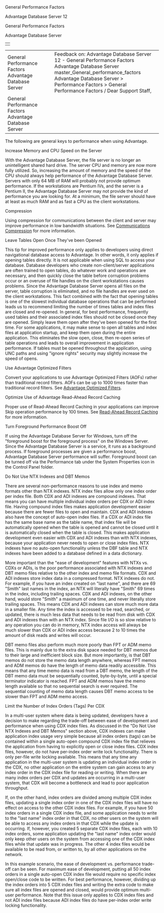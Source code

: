 General Performance Factors




Advantage Database Server 12  

General Performance Factors

Advantage Database Server

|  |
| --- |
|  |

|  |  |  |  |  |
| --- | --- | --- | --- | --- |
| General Performance Factors  Advantage Database Server |  |  | Feedback on: Advantage Database Server 12 - General Performance Factors Advantage Database Server master\_General\_performance\_factors Advantage Database Server > Performance Factors > General Performance Factors / Dear Support Staff, |  |
| General Performance Factors  Advantage Database Server |  |  |  |  |

The following are general keys to performance when using Advantage.

Increase Memory and CPU Speed on the Server

With the Advantage Database Server, the file server is no longer an unintelligent shared hard drive. The server CPU and memory are now more fully utilized. So, increasing the amount of memory and the speed of the CPU should always help performance of the Advantage Database Server. Servers with only 64 MB of RAM will probably not provide optimum performance. If the workstations are Pentium IVs, and the server is a Pentium II, the Advantage Database Server may not provide the kind of performance you are looking for. At a minimum, the file server should have at least as much RAM and as fast a CPU as the client workstations.

Compression

Using compression for communications between the client and server may improve performance in low bandwidth situations. See [Communications Compression](master_communications_compression.htm) for more information.

Leave Tables Open Once They've been Opened

This tip for improved performance only applies to developers using direct navigational database access to Advantage. In other words, it only applies if opening tables directly. It is not applicable when using SQL to access your database. Database developers who create non-client/server applications are often trained to open tables, do whatever work and operations are necessary, and then quickly close the table before corruption problems occur or an overuse of file handles on the client workstations causes problems. Since the Advantage Database Server opens all files on the server, table corruption is eliminated, and no file handles are ever used on the client workstations. This fact combined with the fact that opening tables is one of the slowest individual database operations that can be performed leads us to recommend limiting the number of times tables and index files are closed and re-opened. In general, for best performance, frequently used tables and their associated index files should not be closed once they are opened. Simply leave them open after they've been opened for the first time. For some applications, it may make sense to open all tables and index files at application startup, and keep them open during the entire application. This eliminates the slow open, close, then re-open series of table operations and leads to overall improvement in application performance. If tables must be opened throughout the application, using UNC paths and using "ignore rights" security may slightly increase the speed of opens.

Use Advantage Optimized Filters

Convert your applications to use Advantage Optimized Filters (AOFs) rather than traditional record filters. AOFs can be up to 1000 times faster than traditional record filters. See [Advantage Optimized Filters](master_advantage_optimized_filters.htm).

Optimize Use of Advantage Read-Ahead Record Caching

Proper use of Read-Ahead Record Caching in your applications can improve Skip operation performance by 100 times. See [Read-Ahead Record Caching](master_read_ahead_record_caching.htm) for more information.

Turn Foreground Performance Boost Off

If using the Advantage Database Server for Windows, turn off the "foreground boost for the foreground process" on the Windows Server. Since the Advantage Database Server is a service, it runs as a background process. If foreground processes are given a performance boost, Advantage Database Server performance will suffer. Foreground boost can be turned off via the Performance tab under the System Properties icon in the Control Panel folder.

Do Not Use NTX Indexes and DBT Memos

There are several non-performance reasons to use index and memo formats other than NTX indexes. NTX index files allow only one index order per index file. Both CDX and ADI indexes are compound indexes. That means you can have multiple individual index orders per CDX or ADI index file. Having compound index files makes application development easier because there are fewer files to open and maintain. CDX and ADI indexes also have the concept of auto-open index files. If a CDX or ADI index file has the same base name as the table name, that index file will be automatically opened when the table is opened and cannot be closed until it is automatically closed when the table is closed. This makes application development even easier with CDX and ADI indexes than with NTX indexes, because your application never needs to open or close index files. NTX indexes have no auto-open functionality unless the DBF table and NTX indexes have been added to a database defined in a data dictionary.

More important than the "ease of development" features with NTXs vs. CDXs or ADIs, is the poor performance associated with NTX indexes and DBT memo files relative to the other index and memo file formats. CDX and ADI indexes store index data in a compressed format. NTX indexes do not. For example, if you have an index created on "last name", and there are 69 "Smith" last names in the index, an NTX will literally have "Smith" 69 times in the index, including trailing spaces. CDX and ADI indexes, on the other hand, would store "Smith" a maximum of one time, and never literally store trailing spaces. This means CDX and ADI indexes can store much more data in a smaller file. Any time the index is accessed to be read, searched, or updated, there is much less data that needs to be read from disk with CDX and ADI indexes than with an NTX index. Since file I/O is so slow relative to any operation you can do in memory, NTX index access will always be much slower than CDX or ADI index access because 2 to 10 times the amount of disk reads and writes will occur.

DBT memo files also perform much more poorly than FPT or ADM memo files. This is mainly due to the extra disk space needed for DBT memos due to their large and inefficient block size. But more importantly, is that DBT memos do not store the memo data length anywhere, whereas FPT memos and ADM memos do have the length of memo data readily accessible. This means that any time memo data is read from a DBT memo, the length of the DBT memo data must be sequentially counted, byte-by-byte, until a special terminator indicator is reached. FPT and ADM memos have the memo length available so that no sequential search is ever required. The sequential counting of memo data length causes DBT memo access to be slower than FPT and ADM memo access.

Limit the Number of Index Orders (Tags) Per CDX

In a multi-user system where data is being updated, developers have a decision to make regarding the trade-off between ease of development and performance when using CDX index files. As discussed in the "Do Not Use NTX Indexes and DBT Memos" section above, CDX indexes can make application index usage very simple because all index orders (tags) can be contained within a single auto-open compound CDX index file that relieves the application from having to explicitly open or close index files. CDX index files, however, do not have per-index order write lock functionality. There is only per-file write locking available. This means that any time any application in the multi-user system is updating an individual index order in the CDX, no other application on the entire system can gain access to any index order in the CDX index file for reading or writing. When there are many index orders per CDX and updates are occurring in a multi-user system, that CDX will become a bottleneck and lead to poor application throughput.

If, on the other hand, index orders are divided among multiple CDX index files, updating a single index order in one of the CDX index files will have no effect on access to the other CDX index files. For example, if you have 50 index orders in a single CDX index file, and some application needs to write to the "last name" index order in that CDX, no other users on the system will be able to access any index orders in that CDX while the update is occurring. If, however, you created 5 separate CDX index files, each with 10 index orders, some application updating the "last name" index order would only keep other users on the system from accessing one of the CDX index files while that update was in progress. The other 4 index files would be available to be read from, or written to, by all other applications on the network.

In this example scenario, the ease of development vs. performance trade-off can be seen. For maximum ease of development, putting all 50 index orders in a single auto-open CDX index file would require no specific index open/close code to be written. For best performance, however, dividing up the index orders into 5 CDX index files and writing the extra code to make sure all index files are opened and closed, would provide optimum multi-user performance. Note that this issue only applies to CDX index files and not ADI index files because ADI index files do have per-index order write locking functionality.